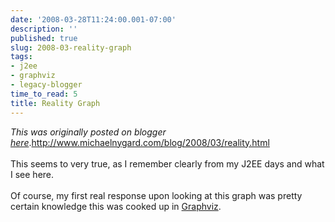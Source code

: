 ```yaml
---
date: '2008-03-28T11:24:00.001-07:00'
description: ''
published: true
slug: 2008-03-reality-graph
tags:
- j2ee
- graphviz
- legacy-blogger
time_to_read: 5
title: Reality Graph
---
```


*This was originally posted on blogger [here](https://pydanny.blogspot.com/2008/03/reality-graph.html)*.<a href="http://www.michaelnygard.com/blog/2008/03/reality.html">http://www.michaelnygard.com/blog/2008/03/reality.html</a><br /><br />This seems to very true, as I remember clearly from my J2EE days and what I see here.<br /><br />Of course, my first real response upon looking at this graph was pretty certain knowledge this was cooked up in <a href="http://graphviz.org">Graphviz</a>.